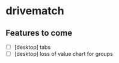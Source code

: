 # drivematch

## Features to come

- [ ] [desktop] tabs
- [ ] [desktop] loss of value chart for groups
